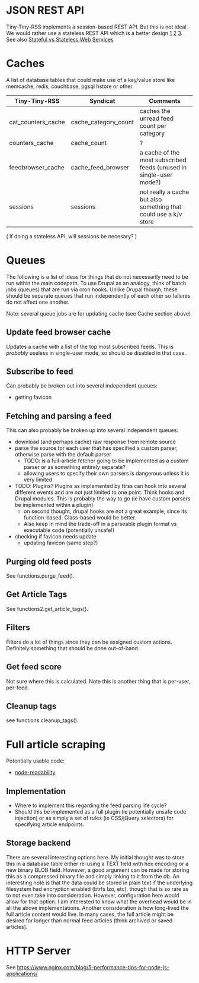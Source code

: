 # JSON REST API
Tiny-Tiny-RSS implements a session-based REST API. But this is not ideal. We would rather
use a stateless REST API which is a better design
[1](https://stackoverflow.com/a/3105337)
[2](https://stackoverflow.com/a/3106962)
[3](https://stackoverflow.com/a/2641993).
See also [Stateful vs Stateless Web Services
](https://nordicapis.com/defining-stateful-vs-stateless-web-services/)

# Caches
A list of database tables that could make use of a key/value store like memcache, redis,
couchbase, pgsql hstore or other.

Tiny-Tiny-RSS | Syndicat | Comments
------------- | -------- | --------
cat_counters_cache | cache_category_count | caches the unread feed count per category
counters_cache | cache_count | ?
feedbrowser_cache | cache_feed_browser | a cache of the most subscribed feeds (unused in single-user mode?)
sessions | sessions | not really a cache but also something that could use a k/v store
( if doing a stateless API, will sessions be necesary? )

# Queues
The following is a list of ideas for things that do not necessarily need to be run within
the main codepath. To use Drupal as an analogy, think of batch jobs (queues) that are run
via cron hooks. Unlike Drupal though, these should be separate queues that run
independently of each other so failures do not affect one another.

Note: several queue jobs are for updating cache (see Cache section above)

## Update feed browser cache
Updates a cache with a list of the top most subscribed feeds. This is *probably* useless
in single-user mode, so should be disabled in that case.

## Subscribe to feed
Can probably be broken out into several independent queues:
  * getting favicon

## Fetching and parsing a feed
This can also probably be broken up into several independent queues:
  * download (and perhaps cache) raw response from remote source
  * parse the source for each user that has specified a custom parser, otherwise parse
    with the default parser
    * TODO: is a full-article fetcher going to be implemented as a custom parser or as
      something entirely separate?
    * allowing users to specify their own parsers is dangerous unless it is very limited.
  * TODO: Plugins? Plugins as implemented by ttrss can hook into several different events
    and are not just limited to one point. Think hooks and Drupal modules. This is
    probably the way to go (ie have custom parsers be implemented within a plugin)
    * on second thought, drupal hooks are not a great example, since its function-based.
      Class-based would be better.
    * Also keep in mind the trade-off in a parseable plugin format vs executable code
      (potentially unsafe!)
  * checking if favicon needs update
    * updating favicon (same step?)

## Purging old feed posts
See functions.purge_feed().

## Get Article Tags
See functions2.get_article_tags().

## Filters
Filters do a lot of things since they can be assigned custom actions. Definitely something
that should be done out-of-band.

## Get feed score
Not sure where this is calculated. Note this is another thing that is per-user, per-feed.

## Cleanup tags
see functions.cleanup_tags().


# Full article scraping
Potentially usable code:
 * [node-readability](https://github.com/Tjatse/node-readability)

## Implementation
 * Where to implement this regarding the feed parsing life cycle?
 * Should this be implemented as a full plugin (ie potentially unsafe code injection) or
   as simply a set of rules (ie CSS/jQuery selectors) for specifying article endpoints.

## Storage backend
There are several interesting options here. My initial thought was to store this in a
database table either re-using a TEXT field with hex encoding or a new binary BLOB field.
However, a good argument can be made for storing this as a compressed binary file and
simply linking to it from the db. An interesting note is that the data could be stored in
plain text if the underlying filesystem had encryption enabled (btrfs lzo, etc), though
that is so rare as to not even take into consideration. However, configuration here would
allow for that option. I am interested to know what the overhead would be in all the above
implementations. Another consideration is how long-lived the full article content would
live. In many cases, the full article might be desired for longer than normal feed
articles (think archived or saved articles).

# HTTP Server
See https://www.nginx.com/blog/5-performance-tips-for-node-js-applications/
